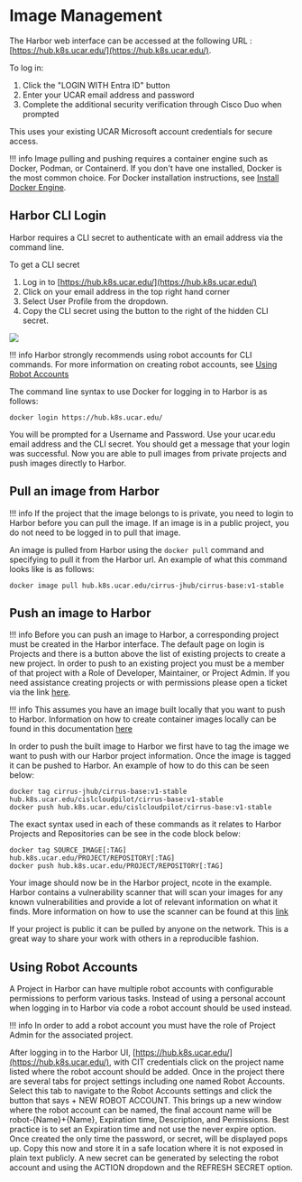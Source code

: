 # Image Management

The Harbor web interface can be accessed at the following URL : [https://hub.k8s.ucar.edu/](https://hub.k8s.ucar.edu/). 

To log in:

1. Click the "LOGIN WITH Entra ID" button
2. Enter your UCAR email address and password
3. Complete the additional security verification through Cisco Duo when prompted

This uses your existing UCAR Microsoft account credentials for secure access. 

!!! info
    Image pulling and pushing requires a container engine such as Docker, Podman, or Containerd. If you don't have one installed, Docker is the most common choice. For Docker installation instructions, see [Install Docker Engine](https://docs.docker.com/engine/install/).

## Harbor CLI Login

Harbor requires a CLI secret to authenticate with an email address via the command line. 

To get a CLI secret

1. Log in to [https://hub.k8s.ucar.edu/](https://hub.k8s.ucar.edu/)
2. Click on your email address in the top right hand corner 
3. Select User Profile from the dropdown. 
4. Copy the CLI secret using the button to the right of the hidden CLI secret.

<img src="../../../media/harbor/harbor-user-profile.png"/>

!!! info
    Harbor strongly recommends using robot accounts for CLI commands. For more information on creating robot accounts, see [Using Robot Accounts](#using-robot-accounts)


The command line syntax to use Docker for logging in to Harbor is as follows:

```
docker login https://hub.k8s.ucar.edu/
```

You will be prompted for a Username and Password. Use your ucar.edu email address and the CLI secret. You should get a message that your login was successful. Now you are able to pull images from private projects and push images directly to Harbor.

## Pull an image from Harbor

!!! info
    If the project that the image belongs to is private, you need to login to Harbor before you can pull the image. If an image is in a public project, you do not need to be logged in to pull that image. 

An image is pulled from Harbor using the `docker pull` command and specifying to pull it from the Harbor url. An example of what this command looks like is as follows:

```
docker image pull hub.k8s.ucar.edu/cirrus-jhub/cirrus-base:v1-stable
```

## Push an image to Harbor

!!! info
    Before you can push an image to Harbor, a corresponding project must be created in the Harbor interface. The default page on login is Projects and there is a button above the list of existing projects to create a new project. In order to push to an existing project you must be a member of that project with a Role of Developer, Maintainer, or Project Admin. If you need assistance creating projects or with permissions please open a ticket via the link [here](https://jira.ucar.edu/secure/CreateIssueDetails!init.jspa?pid=18470&issuetype=10905).


!!! info
    This assumes you have an image built locally that you want to push to Harbor. Information on how to create container images locally can be found in this documentation [here](../hosting/containerize.md)

In order to push the built image to Harbor we first have to tag the image we want to push with our Harbor project information. Once the image is tagged it can be pushed to Harbor. An example of how to do this can be seen below:

```
docker tag cirrus-jhub/cirrus-base:v1-stable hub.k8s.ucar.edu/cislcloudpilot/cirrus-base:v1-stable
docker push hub.k8s.ucar.edu/cislcloudpilot/cirrus-base:v1-stable
```

The exact syntax used in each of these commands as it relates to Harbor Projects and Repositories can be see in the code block below:

```
docker tag SOURCE_IMAGE[:TAG] hub.k8s.ucar.edu/PROJECT/REPOSITORY[:TAG]
docker push hub.k8s.ucar.edu/PROJECT/REPOSITORY[:TAG]
```

Your image should now be in the Harbor project, ncote in the example. Harbor contains a vulnerability scanner that will scan your images for any known vulnerabilities and provide a lot of relevant information on what it finds. More information on how to use the scanner can be found at this [link](scanner.ipynb)

If your project is public it can be pulled by anyone on the network. This is a great way to share your work with others in a reproducible fashion. 

## Using Robot Accounts

A Project in Harbor can have multiple robot accounts with configurable permissions to perform various tasks. Instead of using a personal account when logging in to Harbor via code a robot account should be used instead.

!!! info
    In order to add a robot account you must have the role of Project Admin for the associated project.

After logging in to the Harbor UI, [https://hub.k8s.ucar.edu/](https://hub.k8s.ucar.edu/), with CIT credentials click on the project name listed where the robot account should be added. Once in the project there are several tabs for project settings including one named Robot Accounts. Select this tab to navigate to the Robot Accounts settings and click the button that says + NEW ROBOT ACCOUNT. This brings up a new window where the robot account can be named, the final account name will be robot-{Name}+{Name}, Expiration time, Description, and Permissions. Best practice is to set an Expiration time and not use the never expire option. Once created the only time the password, or secret, will be displayed pops up. Copy this now and store it in a safe location where it is not exposed in plain text publicly. A new secret can be generated by selecting the robot account and using the ACTION dropdown and the REFRESH SECRET option. 
